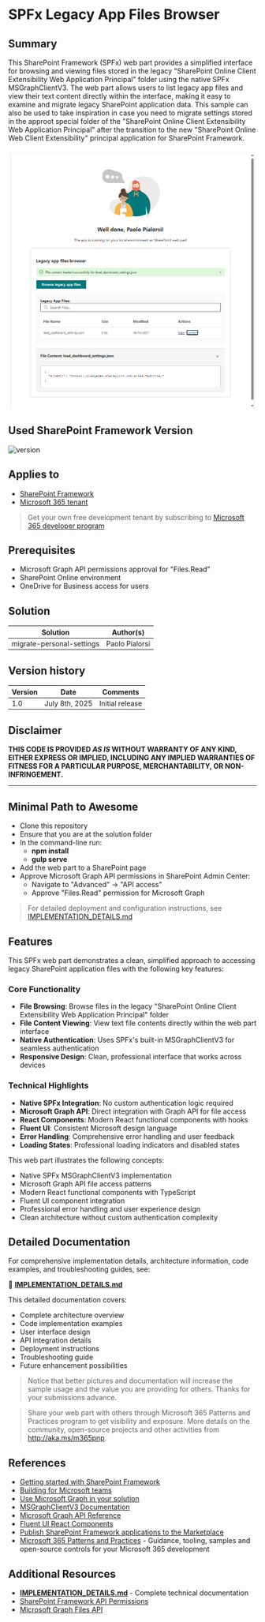 # SPFx Legacy App Files Browser

## Summary

This SharePoint Framework (SPFx) web part provides a simplified interface for browsing and viewing files stored in the legacy "SharePoint Online Client Extensibility Web Application Principal" folder using the native SPFx MSGraphClientV3. The web part allows users to list legacy app files and view their text content directly within the interface, making it easy to examine and migrate legacy SharePoint application data. This sample can also be used to take inspiration in case you need to migrate settings stored in the approot special folder of the "SharePoint Online Client Extensibility Web Application Principal" after the transition to the new "SharePoint Online Web Client Extensibility" principal application for SharePoint Framework.

![SPFx Legacy App Files Browser](./assets/migrate-personal-settings-01.png)

## Used SharePoint Framework Version

![version](https://img.shields.io/badge/version-1.21.1-green.svg)

## Applies to

- [SharePoint Framework](https://aka.ms/spfx)
- [Microsoft 365 tenant](https://docs.microsoft.com/en-us/sharepoint/dev/spfx/set-up-your-developer-tenant)

> Get your own free development tenant by subscribing to [Microsoft 365 developer program](http://aka.ms/o365devprogram)

## Prerequisites

- Microsoft Graph API permissions approval for "Files.Read"
- SharePoint Online environment
- OneDrive for Business access for users

## Solution

| Solution    | Author(s)                                               |
| ----------- | ------------------------------------------------------- |
| migrate-personal-settings | Paolo Pialorsi | Microsoft ([LinkedIn](https://www.linkedin.com/in/paolopialorsi/)) |

## Version history

| Version | Date             | Comments        |
| ------- | ---------------- | --------------- |
| 1.0     | July 8th, 2025 | Initial release |

## Disclaimer

**THIS CODE IS PROVIDED _AS IS_ WITHOUT WARRANTY OF ANY KIND, EITHER EXPRESS OR IMPLIED, INCLUDING ANY IMPLIED WARRANTIES OF FITNESS FOR A PARTICULAR PURPOSE, MERCHANTABILITY, OR NON-INFRINGEMENT.**

---

## Minimal Path to Awesome

- Clone this repository
- Ensure that you are at the solution folder
- In the command-line run:
  - **npm install**
  - **gulp serve**
- Add the web part to a SharePoint page
- Approve Microsoft Graph API permissions in SharePoint Admin Center:
  - Navigate to "Advanced" → "API access"
  - Approve "Files.Read" permission for Microsoft Graph

> For detailed deployment and configuration instructions, see [IMPLEMENTATION_DETAILS.md](./IMPLEMENTATION_DETAILS.md)

## Features

This SPFx web part demonstrates a clean, simplified approach to accessing legacy SharePoint application files with the following key features:

### Core Functionality
- **File Browsing**: Browse files in the legacy "SharePoint Online Client Extensibility Web Application Principal" folder
- **File Content Viewing**: View text file contents directly within the web part interface
- **Native Authentication**: Uses SPFx's built-in MSGraphClientV3 for seamless authentication
- **Responsive Design**: Clean, professional interface that works across devices

### Technical Highlights
- **Native SPFx Integration**: No custom authentication logic required
- **Microsoft Graph API**: Direct integration with Graph API for file access
- **React Components**: Modern React functional components with hooks
- **Fluent UI**: Consistent Microsoft design language
- **Error Handling**: Comprehensive error handling and user feedback
- **Loading States**: Professional loading indicators and disabled states

This web part illustrates the following concepts:

- Native SPFx MSGraphClientV3 implementation
- Microsoft Graph API file access patterns
- Modern React functional components with TypeScript
- Fluent UI component integration
- Professional error handling and user experience design
- Clean architecture without custom authentication complexity

## Detailed Documentation

For comprehensive implementation details, architecture information, code examples, and troubleshooting guides, see:

📖 **[IMPLEMENTATION_DETAILS.md](./IMPLEMENTATION_DETAILS.md)**

This detailed documentation covers:
- Complete architecture overview
- Code implementation examples
- User interface design
- API integration details
- Deployment instructions
- Troubleshooting guide
- Future enhancement possibilities

> Notice that better pictures and documentation will increase the sample usage and the value you are providing for others. Thanks for your submissions advance.

> Share your web part with others through Microsoft 365 Patterns and Practices program to get visibility and exposure. More details on the community, open-source projects and other activities from http://aka.ms/m365pnp.

## References

- [Getting started with SharePoint Framework](https://docs.microsoft.com/en-us/sharepoint/dev/spfx/set-up-your-developer-tenant)
- [Building for Microsoft teams](https://docs.microsoft.com/en-us/sharepoint/dev/spfx/build-for-teams-overview)
- [Use Microsoft Graph in your solution](https://docs.microsoft.com/en-us/sharepoint/dev/spfx/web-parts/get-started/using-microsoft-graph-apis)
- [MSGraphClientV3 Documentation](https://docs.microsoft.com/en-us/sharepoint/dev/spfx/use-msgraph)
- [Microsoft Graph API Reference](https://docs.microsoft.com/en-us/graph/api/overview)
- [Fluent UI React Components](https://developer.microsoft.com/en-us/fluentui#/controls/web)
- [Publish SharePoint Framework applications to the Marketplace](https://docs.microsoft.com/en-us/sharepoint/dev/spfx/publish-to-marketplace-overview)
- [Microsoft 365 Patterns and Practices](https://aka.ms/m365pnp) - Guidance, tooling, samples and open-source controls for your Microsoft 365 development

## Additional Resources

- **[IMPLEMENTATION_DETAILS.md](./IMPLEMENTATION_DETAILS.md)** - Complete technical documentation
- [SharePoint Framework API Permissions](https://docs.microsoft.com/en-us/sharepoint/dev/spfx/use-aadhttpclient)
- [Microsoft Graph Files API](https://docs.microsoft.com/en-us/graph/api/resources/driveitem)
